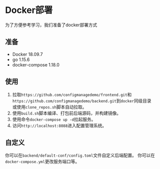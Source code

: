 # Docker部署
为了方便参考学习，我们准备了docker部署方式

## 准备
* Docker 18.09.7
* go 1.15.6
* docker-compose 1.18.0

## 使用
1. 拉取`https://github.com/configmanagedemo/frontend.git`和`https://github.com/configmanagedemo/backend.git`到`docker`同级目录  
   或使用`clone_repos.sh`脚本自动拉取。
2. 使用`build.sh`脚本编译、打包前后端源码，并构建镜像。
3. 使用命令`docker-compose up -d`拉起服务。
4. 访问`http://localhost:8088`进入配置管理系统。

## 自定义
你可以在`backend/default-conf/config.toml`文件自定义后端配置。
你可以在`docker-compose.yml`更改服务端口等。